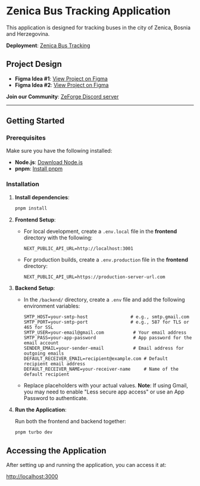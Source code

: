 # Zenica Bus Tracking Application

This application is designed for tracking buses in the city of Zenica, Bosnia and Herzegovina.

**Deployment**: [Zenica Bus Tracking](https://kadjebus.zeforge.ba)

## Project Design

- **Figma Idea #1**: [View Project on Figma](https://www.figma.com/design/Evsz1Ttu66byoB9j1dneq6/Untitled?node-id=2-2&t=tdBFS2mRirxmebKC-1)
- **Figma Idea #2**: [View Project on Figma](https://www.figma.com/design/5fO5ky3p3nOG1QhNoGyefi/Kad-je-bus?node-id=0-1&t=CgSKo3MISOQGqgrU-1)

**Join our Community**: [ZeForge Discord server](https://discord.gg/x2enz95pDF)

---

## Getting Started

### Prerequisites

Make sure you have the following installed:

- **Node.js**: [Download Node.js](https://nodejs.org/en/download/package-manager)
- **pnpm**: [Install pnpm](https://pnpm.io/installation)

### Installation

1. **Install dependencies**:

   ```bash
   pnpm install
   ```

2. **Frontend Setup**:

   - For local development, create a `.env.local` file in the **frontend** directory with the following:

     ```plaintext
     NEXT_PUBLIC_API_URL=http://localhost:3001
     ```

   - For production builds, create a `.env.production` file in the **frontend** directory:

     ```plaintext
     NEXT_PUBLIC_API_URL=https://production-server-url.com
     ```

3. **Backend Setup**:

   - In the `/backend/` directory, create a `.env` file and add the following environment variables:

     ```plaintext
     SMTP_HOST=your-smtp-host                # e.g., smtp.gmail.com
     SMTP_PORT=your-smtp-port                # e.g., 587 for TLS or 465 for SSL
     SMTP_USER=your-email@gmail.com           # Your email address
     SMTP_PASS=your-app-password              # App password for the email account
     SENDER_EMAIL=your-sender-email           # Email address for outgoing emails
     DEFAULT_RECEIVER_EMAIL=recipient@example.com # Default recipient email address
     DEFAULT_RECEIVER_NAME=your-receiver-name     # Name of the default recipient
     ```

   - Replace placeholders with your actual values. **Note**: If using Gmail, you may need to enable "Less secure app access" or use an App Password to authenticate.

4. **Run the Application**:

   Run both the frontend and backend together:

   ```bash
   pnpm turbo dev
   ```

## Accessing the Application

After setting up and running the application, you can access it at:

[http://localhost:3000](http://localhost:3000)
